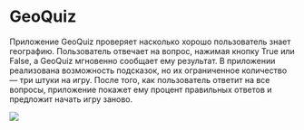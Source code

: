 # GeoQuiz
Приложение GeoQuiz проверяет насколько хорошо пользователь знает географию. Пользователь отвечает на вопрос, нажимая кнопку True или False, а GeoQuiz мгновенно сообщает ему результат. В приложении реализована возможность подсказок, но их ограниченное количество — три штуки на игру. После того, как пользователь ответит на все вопросы, приложение покажет ему процент правильных ответов и предложит начать игру заново.

![](https://sun9-20.userapi.com/c854020/v854020906/1c90f4/nRIeAUHmnGY.jpg)
